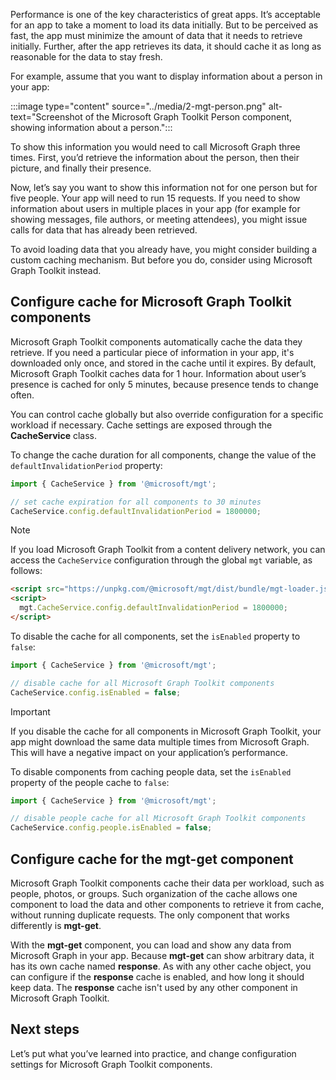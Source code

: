 Performance is one of the key characteristics of great apps. It’s acceptable for an app to take a moment to load its data initially. But to be perceived as fast, the app must minimize the amount of data that it needs to retrieve initially. Further, after the app retrieves its data, it should cache it as long as reasonable for the data to stay fresh.

For example, assume that you want to display information about a person in your app:

:::image type="content" source="../media/2-mgt-person.png" alt-text="Screenshot of the Microsoft Graph Toolkit Person component, showing information about a person.":::

To show this information you would need to call Microsoft Graph three times. First, you’d retrieve the information about the person, then their picture, and finally their presence.

Now, let’s say you want to show this information not for one person but for five people. Your app will need to run 15 requests. If you need to show information about users in multiple places in your app (for example for showing messages, file authors, or meeting attendees), you might issue calls for data that has already been retrieved.

To avoid loading data that you already have, you might consider building a custom caching mechanism. But before you do, consider using Microsoft Graph Toolkit instead.

## Configure cache for Microsoft Graph Toolkit components

Microsoft Graph Toolkit components automatically cache the data they retrieve. If you need a particular piece of information in your app, it's downloaded only once, and stored in the cache until it expires. By default, Microsoft Graph Toolkit caches data for 1 hour. Information about user’s presence is cached for only 5 minutes, because presence tends to change often.

You can control cache globally but also override configuration for a specific workload if necessary. Cache settings are exposed through the **CacheService** class.

To change the cache duration for all components, change the value of the `defaultInvalidationPeriod` property:

```typescript
import { CacheService } from '@microsoft/mgt';

// set cache expiration for all components to 30 minutes
CacheService.config.defaultInvalidationPeriod = 1800000;
```

> [!NOTE]
> If you load Microsoft Graph Toolkit from a content delivery network, you can access the `CacheService` configuration through the global `mgt` variable, as follows:
>
> ```html
> <script src="https://unpkg.com/@microsoft/mgt/dist/bundle/mgt-loader.js"></script>
> <script>
>   mgt.CacheService.config.defaultInvalidationPeriod = 1800000;
> </script>
> ```

To disable the cache for all components, set the `isEnabled` property to `false`:

```typescript
import { CacheService } from '@microsoft/mgt';

// disable cache for all Microsoft Graph Toolkit components
CacheService.config.isEnabled = false;
```

> [!IMPORTANT]
> If you disable the cache for all components in Microsoft Graph Toolkit, your app might download the same data multiple times from Microsoft Graph. This will have a negative impact on your application’s performance.

To disable components from caching people data, set the `isEnabled` property of the people cache to `false`:

```typescript
import { CacheService } from '@microsoft/mgt';

// disable people cache for all Microsoft Graph Toolkit components
CacheService.config.people.isEnabled = false;
```

## Configure cache for the mgt-get component

Microsoft Graph Toolkit components cache their data per workload, such as people, photos, or groups. Such organization of the cache allows one component to load the data and other components to retrieve it from cache, without running duplicate requests. The only component that works differently is **mgt-get**.

With the **mgt-get** component, you can load and show any data from Microsoft Graph in your app. Because **mgt-get** can show arbitrary data, it has its own cache named **response**. As with any other cache object, you can configure if the **response** cache is enabled, and how long it should keep data. The **response** cache isn't used by any other component in Microsoft Graph Toolkit.

## Next steps

Let’s put what you’ve learned into practice, and change configuration settings for Microsoft Graph Toolkit components.
